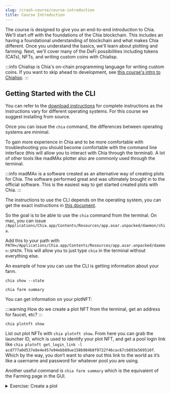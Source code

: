 ```yaml
---
slug: /crash-course/course-introduction
title: Course Introduction
---
```


The course is designed to give you an end-to-end introduction to Chia.
We'll start off with the foundations of the Chia blockchain. This includes an having a foundational understanding of blockchain and what makes Chia different.
Once you understand the basics, we'll learn about plotting and farming. Next, we'll cover many of the DeFi possibilities including tokens (CATs), NFTs, and writing custom coins with Chialisp.

:::info
Chialisp is Chia's on-chain programming language for writing custom coins. If you want to skip ahead to development, see [this course's intro to Chialisp](#).
:::

## Getting Started with the CLI

You can refer to the [download instructions](#) for complete instructions as the instructions vary for different operating systems. For this course we suggest installing from source.

Once you can issue the `chia` command, the differences between operating systems are minimal.

To gain more experience in Chia and to be more comfortable with troubleshooting you should become comfortable with the command line interface (this will allow you to interact with Chia through the terminal). A lot of other tools like madMAx plotter also are commonly used through the terminal.

:::info
madMAx is a software created as an alternative way of creating plots for Chia. The software performed great and was ultimately brought in to the official software. This is the easiest way to get started created plots with Chia.
:::

The instructions to use the CLI depends on the operating system, you can get the exact instructions in [this document](https://github.com/Chia-Network/chia-blockchain/wiki/CLI-Commands-Reference).

So the goal is to be able to use the `chia` command from the terminal. On mac, you can issue `/Applications/Chia.app/Contents/Resources/app.asar.unpacked/daemon/chia`.

Add this to your path with `PATH=/Applications/Chia.app/Contents/Resources/app.asar.unpacked/daemon:$PATH`. This will allow you to just type `chia` in the terminal without everything else.

An example of how you can use the CLI is getting information about your farm.

```
chia show --state
```

```
chia farm summary
```

You can get information on your plotNFT:

:::warning
How do we create a plot NFT from the terminal, get an address for faucet, etc?
:::

```
chia plotnft show
```

List out plot NFTs with `chia plotnft show`. From here you can grab the launcher ID, which is used to identify your plot NFT, and get a pool login link like `chia plotnft get_login_link -l acd777a0d537e8e4e457e94ebb89ue158b984b8f9722f46cac67cb893e569510f`. Which by the way, you don’t want to share out this link to the world as it’s like a username and password for whatever pool you are using.

Another useful command is `chia farm summary` which is the equivalent of the Farming page in the GUI.

<details>
    <summary>Exercise: Create a plot</summary>
Let’s go through a quick CLI plotting example following [this documentation](https://github.com/Chia-Network/chia-blockchain/wiki/CLI-Commands-Reference#madmax) (or `chia plotters madmax -h`).

For this you will need your farmer public key and your pool contract address.

First, issue `chia keys show` to find your farmer public key. Next, use `chia plotnft show` to find the contract address.

The values will look something like:

`8914eed5ca5737ed6bb36225910d110cfc4d567115cfbb19cc19f600736aabf2a6709995aef9de37152d29f35ed9cdd6`

`xch1fafdg7w35l4ujyz4vcuj3k78s5gwj395gs8tszkfwjj40melx75scxgw8h`

The entire plotting command will look something like:

```
chia plotters madmax -k 32 -n 1 -r 7 -t temp -d . -f 8914eed5ca5737ed6bb36225910d110cfc4d567115cfbb19cc19f600736aabf2a6709995aef9de37152d29f35ed9cdd6 -c xch1fafdg7w35l4ujyz4vcuj3k78s5gwj395gs8tszkfwjj40melx75scxgw8h
```

where -n is the number of plots you want to create and `temp` is the name of a directory for temp files (create one with `mkdir temp`). `.` is the current directory for the destination.

These are just a few examples of how to use the CLI. But now that we have the CLI ready we can go through some additional steps to make sure our farm is set up properly and the plots we created are working.

</details>
